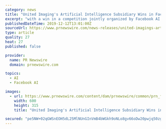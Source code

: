 ```yaml
---
category: news
title: "United Imaging's Artificial Intelligence Subsidiary Wins in Facebook AI Research & NYU School of Medicine Global Competition"
excerpt: "with a win in a competition jointly organized by Facebook AI Research and NYU Langone Health. The company's United Imaging Intelligence America subsidiary led out of Boston won top prize in the multi-coil 4x acceleration category, a clinically relevant ..."
publishedDateTime: 2019-12-12T13:01:00Z
sourceUrl: https://www.prnewswire.com/news-releases/united-imagings-artificial-intelligence-subsidiary-wins-in-facebook-ai-research--nyu-school-of-medicine-global-competition-300973788.html
type: article
quality: 27
heat: 27
published: false

provider:
  name: PR Newswire
  domain: prnewswire.com

topics:
  - AI
  - Facebook AI

images:
  - url: https://www.prnewswire.com/content/dam/prnewswire/common/prn_facebook_sharing_logo.jpg
    width: 600
    height: 315
    title: "United Imaging's Artificial Intelligence Subsidiary Wins in Facebook AI Research & NYU School of Medicine Global Competition"

secured: "pe5NW+02qGWSnEOH5dL25MlNUnGInVmB4bWGkh9oNLo8gv66oDw20pwjq50zgP0nGdOLq1Tyqo741rI6EBycy6PZqbIOwbQnjA9lPq2Nuv8xL3llHWYv13dxbGcV78nPq0OSnwqGu7Et73X9iBrGN+z9AU902PdmLpLua73Jn1kRQVG8XHMkHPPyST/ZZkfTqMtJIskKALHJDsdWfNoKSf5rCMDcJHuPE6apY9848pJhgIC0VgJpo7DwWjjNRkgH6RSOWhfO+I06HMQd2PKHFg==;VJP59DSGz7w1oJ+LIPuBbA=="
---
```


